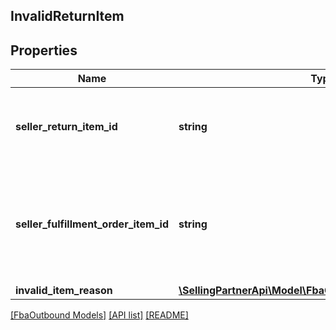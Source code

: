 ## InvalidReturnItem

## Properties

Name | Type | Description | Notes
------------ | ------------- | ------------- | -------------
**seller_return_item_id** | **string** | An identifier assigned by the seller to the return item. |
**seller_fulfillment_order_item_id** | **string** | The identifier assigned to the item by the seller when the fulfillment order was created. |
**invalid_item_reason** | [**\SellingPartnerApi\Model\FbaOutbound\InvalidItemReason**](InvalidItemReason.md) |  |

[[FbaOutbound Models]](../) [[API list]](../../Api) [[README]](../../../README.md)
